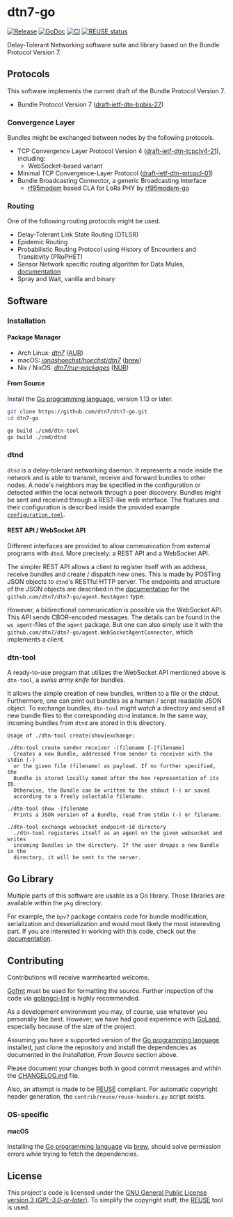 <!--
SPDX-FileCopyrightText: 2019, 2020 Alvar Penning
SPDX-FileCopyrightText: 2020 Jonas Höchst
SPDX-FileCopyrightText: 2020 Matthias Axel Kröll

SPDX-License-Identifier: GPL-3.0-or-later
-->

# dtn7-go
[![Release](https://img.shields.io/github/v/tag/dtn7/dtn7-go?label=version)](https://github.com/dtn7/dtn7-go/releases)
[![GoDoc](https://godoc.org/github.com/dtn7/dtn7-go?status.svg)](https://godoc.org/github.com/dtn7/dtn7-go)
[![CI](https://github.com/dtn7/dtn7-go/workflows/CI/badge.svg)](https://github.com/dtn7/dtn7-go/actions)
[![REUSE status](https://api.reuse.software/badge/github.com/dtn7/dtn7-go)](https://api.reuse.software/info/github.com/dtn7/dtn7-go)

Delay-Tolerant Networking software suite and library based on the Bundle Protocol Version 7.


## Protocols
This software implements the current draft of the Bundle Protocol Version 7.

- Bundle Protocol Version 7 ([draft-ietf-dtn-bpbis-27][dtn-bpbis-27])

### Convergence Layer
Bundles might be exchanged between nodes by the following protocols.

- TCP Convergence Layer Protocol Version 4 ([draft-ietf-dtn-tcpclv4-21][dtn-tcpcl-21]), including:
    - WebSocket-based variant
- Minimal TCP Convergence-Layer Protocol ([draft-ietf-dtn-mtcpcl-01][dtn-mtcpcl-01])
- Bundle Broadcasting Connector, a generic Broadcasting Interface
    - [rf95modem] based CLA for LoRa PHY by [rf95modem-go]

### Routing
One of the following routing protocols might be used.

- Delay-Tolerant Link State Routing (DTLSR)
- Epidemic Routing
- Probabilistic Routing Protocol using History of Encounters and Transitivity (PRoPHET)
- Sensor Network specific routing algorithm for Data Mules, [documentation][sensor-network-mule-documentation]
- Spray and Wait, vanilla and binary


## Software
### Installation

#### Package Manager

- Arch Linux: [_dtn7_][aur-dtn7] ([AUR][arch-aur])
- macOS: [_jonashoechst/hoechst/dtn7_][brew-dtn7] ([brew][brew])
- Nix / NixOS: [_dtn7/nur-packages_][nur-dtn7] ([NUR][nixos-nur])


#### From Source

Install the [Go programming language][golang], version 1.13 or later.

```bash
git clone https://github.com/dtn7/dtn7-go.git
cd dtn7-go

go build ./cmd/dtn-tool
go build ./cmd/dtnd
```


### dtnd
`dtnd` is a delay-tolerant networking daemon.
It represents a node inside the network and is able to transmit, receive and forward bundles to other nodes.
A node's neighbors may be specified in the configuration or detected within the local network through a peer discovery.
Bundles might be sent and received through a REST-like web interface.
The features and their configuration is described inside the provided example [`configuration.toml`][dtnd-configuration].

#### REST API / WebSocket API
Different interfaces are provided to allow communication from external programs with `dtnd`.
More precisely: a REST API and a WebSocket API.

The simpler REST API allows a client to register itself with an address, receive bundles and create / dispatch new ones.
This is made by POSTing JSON objects to `dtnd`'s RESTful HTTP server.
The endpoints and structure of the JSON objects are described in the [documentation][godoc] for the `github.com/dtn7/dtn7-go/agent.RestAgent` type.

However, a bidirectional communication is possible via the WebSocket API.
This API sends CBOR-encoded messages.
The details can be found in the `ws_agent`-files of the `agent` package.
But one can also simply use it with the `github.com/dtn7/dtn7-go/agent.WebSocketAgentConnector`, which implements a client.

### dtn-tool
A ready-to-use program that utilizes the WebSocket API mentioned above is `dtn-tool`, a _swiss army knife_ for bundles.

It allows the simple creation of new bundles, written to a file or the stdout.
Furthermore, one can print out bundles as a human / script readable JSON object.
To exchange bundles, `dtn-tool` might _watch_ a directory and send all new bundle files to the corresponding `dtnd` instance.
In the same way, incoming bundles from `dtnd` are stored in this directory.

```
Usage of ./dtn-tool create|show|exchange:

./dtn-tool create sender receiver -|filename [-|filename]
  Creates a new Bundle, addressed from sender to receiver with the stdin (-)
  or the given file (filename) as payload. If no further specified, the
  Bundle is stored locally named after the hex representation of its ID.
  Otherwise, the Bundle can be written to the stdout (-) or saved
  according to a freely selectable filename.

./dtn-tool show -|filename
  Prints a JSON version of a Bundle, read from stdin (-) or filename.

./dtn-tool exchange websocket endpoint-id directory
  ./dtn-tool registeres itself as an agent on the given websocket and writes
  incoming Bundles in the directory. If the user dropps a new Bundle in the
  directory, it will be sent to the server.

```


## Go Library
Multiple parts of this software are usable as a Go library.
Those libraries are available within the `pkg` directory.

For example, the `bpv7` package contains code for bundle modification, serialization and deserialization and would most likely the most interesting part.
If you are interested in working with this code, check out the [documentation][godoc].


## Contributing
Contributions will receive warmhearted welcome.

[Gofmt][gofmt] must be used for formatting the source.
Further inspection of the code via [golangci-lint][golangci-lint] is highly recommended.

As a development environment you may, of course, use whatever you personally like best.
However, we have had good experience with [GoLand][goland], especially because of the size of the project.

Assuming you have a supported version of the [Go programming language][golang] installed, just clone the repository and install the dependencies as documented in the _Installation, From Source_ section above.

Please document your changes both in good commit messages and within the [CHANGELOG.md][CHANGELOG.md] file.

Also, an attempt is made to be [REUSE][reuse] compliant.
For automatic copyright header generation, the `contrib/reuse/reuse-headers.py` script exists.

### OS-specific
#### macOS
Installing the [Go programming language][golang] via [brew][brew], should solve permission errors while trying to fetch the dependencies.


## License

This project's code is licensed under the [GNU General Public License version 3 (_GPL-3.0-or-later_)][license-gpl3].
To simplify the copyright stuff, the [REUSE][reuse] tool is used.


[CHANGELOG.md]: CHANGELOG.md
[arch-aur]: https://wiki.archlinux.org/index.php/Arch_User_Repository
[aur-dtn7]: https://aur.archlinux.org/packages/dtn7/
[brew-dtn7]: https://github.com/jonashoechst/homebrew-hoechst/blob/master/dtn7.rb
[brew]: https://brew.sh
[dtn-bpbis-27]: https://tools.ietf.org/html/draft-ietf-dtn-bpbis-27
[dtn-mtcpcl-01]: https://tools.ietf.org/html/draft-ietf-dtn-mtcpcl-01
[dtn-tcpcl-21]: https://tools.ietf.org/html/draft-ietf-dtn-tcpclv4-21
[dtnd-configuration]: https://github.com/dtn7/dtn7-go/blob/master/cmd/dtnd/configuration.toml
[godoc]: https://godoc.org/github.com/dtn7/dtn7-go
[gofmt]: https://blog.golang.org/gofmt
[goland]: https://www.jetbrains.com/go/
[golang]: https://golang.org/
[golangci-lint]: https://github.com/golangci/golangci-lint
[license-gpl3]: LICENSES/GPL-3.0-or-later.txt
[nixos-nur]: https://github.com/nix-community/NUR
[nur-dtn7]: https://github.com/dtn7/nur-packages
[reuse]: https://reuse.software/
[rf95modem-go]: https://github.com/dtn7/rf95modem-go
[rf95modem]: https://github.com/gh0st42/rf95modem
[sensor-network-mule-documentation]: https://godoc.org/github.com/dtn7/dtn7-go/core#SensorNetworkMuleRouting


<!-- vim: set ts=2 ft=markdown spell: -->
